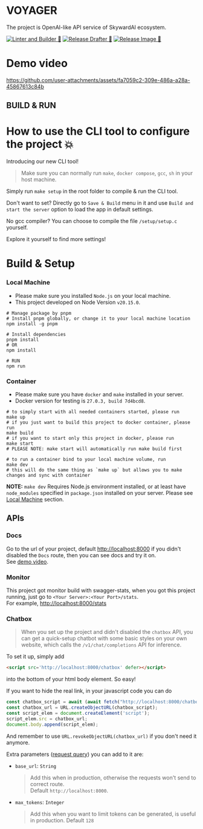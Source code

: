 # VOYAGER
The project is OpenAI-like API service of SkywardAI ecosystem.

[![Linter and Builder 🚀](https://github.com/SkywardAI/voyager/actions/workflows/linter-builder-checker.yml/badge.svg)](https://github.com/SkywardAI/voyager/actions/workflows/linter-builder-checker.yml)
[![Release Drafter 🚀](https://github.com/SkywardAI/voyager/actions/workflows/release-drafter.yml/badge.svg)](https://github.com/SkywardAI/voyager/actions/workflows/release-drafter.yml) 
[![Release Image 🚀](https://github.com/SkywardAI/voyager/actions/workflows/release-image.yml/badge.svg)](https://github.com/SkywardAI/voyager/actions/workflows/release-image.yml)

# Demo video

https://github.com/user-attachments/assets/fa7059c2-309e-486a-a28a-45867613c84b

## BUILD & RUN


# How to use the CLI tool to configure the project 💥
Introducing our new CLI tool!  
> Make sure you can normally run `make`, `docker compose`, `gcc`, `sh` in your host machine.  

Simply run `make setup` in the root folder to compile & run the CLI tool.  
  
Don't want to set? Directly go to `Save & Build` menu in it and use `Build and start the server` option to load the app in default settings.  
  
No gcc compiler? You can choose to compile the file `/setup/setup.c` yourself.
  
Explore it yourself to find more settings!

# Build & Setup

### Local Machine
* Please make sure you installed `Node.js` on your local machine.  
* This project developed on Node Version `v20.15.0`.  
  
```shell
# Manage package by pnpm
# Install pnpm globally, or change it to your local machine location
npm install -g pnpm

# Install dependencies
pnpm install
# OR
npm install

# RUN
npm run
```

### Container
* Please make sure you have `docker` and `make` installed in your server.  
* Docker version for testing is `27.0.3, build 7d4bcd8`.  
```shell
# to simply start with all needed containers started, please run
make up
# if you just want to build this project to docker container, please run
make build
# if you want to start only this project in docker, please run
make start
# PLEASE NOTE: make start will automatically run make build first

# to run a container bind to your local machine volume, run
make dev
# this will do the same thing as `make up` but allows you to make changes and sync with container
```
**NOTE:** `make dev` Requires Node.js environment installed, or at least have `node_modules` specified in `package.json` installed on your server. Please see [Local Machine](#local-machine) section.


## APIs

### Docs
Go to the url of your project, default [http://localhost:8000](http://localhost:8000) if you didn't disabled the `Docs` route, then you can see docs and try it on.  
See [demo video](#setup-and-api-usage-demo-video).

### Monitor
This project got monitor build with swagger-stats, when you got this project running, just go to `<Your Server>:<Your Port>/stats`.  
For example, [http://localhost:8000/stats](http://localhost:8000/stats)

### Chatbox
> When you set up the project and didn't disabled the `chatbox` API, you can get a quick-setup chatbot with some basic styles on your own website, which calls the `/v1/chat/completions` API for inference.  
  
To set it up, simply add  
```html
<script src='http://localhost:8000/chatbox' defer></script>
```
into the bottom of your html body element. So easy!  
  
If you want to hide the real link, in your javascript code you can do  
```js
const chatbox_script = await (await fetch("http://localhost:8000/chatbox")).blob();
const chatbox_url = URL.createObjectURL(chatbox_script);
const script_elem = document.createElement('script');
script_elem.src = chatbox_url;
document.body.append(script_elem);
```
And remember to use `URL.revokeObjectURL(chatbox_url)` if you don't need it anymore.  
  
Extra parameters ([request query](https://en.wikipedia.org/wiki/Query_string)) you can add to it are:
* `base_url`: `String`  
    > Add this when in production, otherwise the requests won't send to correct route.  
    > Default `http://localhost:8000`.
* `max_tokens`: `Integer`  
    > Add this when you want to limit tokens can be generated, is useful in production.
    > Default `128`
